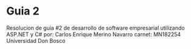 # Guia 2 

Resolucion de guia #2 de desarrollo de software empresarial utilizando ASP.NET y C# 
por: Carlos Enrique Merino Navarro
carnet: MN182254
Universidad Don Bosco
